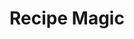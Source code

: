 ---
layout: portfolio
title: Recipe Magic
description: Lorem ipsum dolor sit amet, consectetur adipiscing elit. Sed euismod, urna eu tincidunt consectetur, nisl nunc euismod nisi, eu porttitor nisl nunc euismod nisi. Lorem ipsum dolor sit amet, consectetur adipiscing elit. Sed euismod, urna eu tincidunt consectetur, nisl nunc euismod nisi, eu porttitor nisl nunc euismod nisi. Sed euismod, urna eu tincidunt consectetur, nisl nunc euismod nisi, eu porttitor nisl nunc euismod nisi. 
image: recipe-magic-1.jpg
type: Personal project
tech: React, Edamam API
tags: portfolio
---